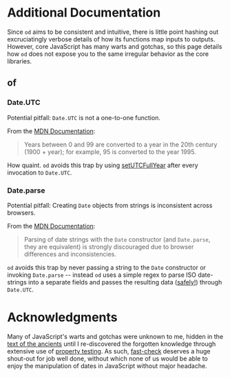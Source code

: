 # Additional Documentation

Since `od` aims to be consistent and intuitive, there is little point
hashing out excruciatingly verbose details of how its functions map
inputs to outputs. However, core JavaScript has many warts and
gotchas, so this page details how `od` does not expose you to the same
irregular behavior as the core libraries.

## of

### Date.UTC

Potential pitfall: `Date.UTC` is not a one-to-one function.

From the [MDN Documentation](https://developer.mozilla.org/en-US/docs/Web/JavaScript/Reference/Global_Objects/Date/UTC#Description):

> Years between 0 and 99 are converted to a year in the 20th century
> (1900 + year); for example, 95 is converted to the year 1995.

How quaint. `od` avoids this trap by using [setUTCFullYear] after
every invocation to `Date.UTC`.

[setUTCFullYear]: https://developer.mozilla.org/en-US/docs/Web/JavaScript/Reference/Global_Objects/Date/setUTCFullYear

### Date.parse

Potential pitfall: Creating `Date` objects from strings is
inconsistent across browsers.

From the [MDN Documentation](https://developer.mozilla.org/en-US/docs/Web/JavaScript/Reference/Global_Objects/Date#Examples):

> Parsing of date strings with the `Date` constructor (and
> `Date.parse`, they are equivalent) is strongly discouraged due to
> browser differences and inconsistencies.

`od` avoids this trap by never passing a string to the `Date`
constructor or invoking `Date.parse` -- instead `od` uses a simple
regex to parse ISO date-strings into a separate fields and passes
the resulting data ([safely!]) through `Date.UTC`.

[safely!]: #Date.UTC

# Acknowledgments

Many of JavaScript's warts and gotchas were unknown to me, hidden in
the [text of the ancients] until I re-discovered the forgotten
knowledge through extensive use of [property testing]. As such,
[fast-check] deserves a huge shout-out for job well done, without
which none of us would be able to enjoy the manipulation of dates in
JavaScript without major headache.

[text of the ancients]: http://www.ecma-international.org/ecma-262/5.1/
[property testing]: https://en.wikipedia.org/wiki/Property_testing
[fast-check]: https://github.com/dubzzz/fast-check

<!--  LocalWords:  MDN -->
